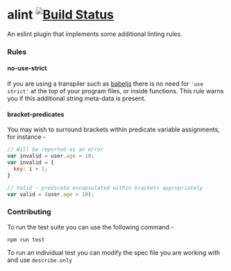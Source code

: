 # alint [![Build Status](https://travis-ci.org/AlanFoster/eslint-plugin-alint.svg?branch=master)](https://travis-ci.org/AlanFoster/eslint-plugin-alint)

An eslint plugin that implements some additional linting rules.

### Rules

#### no-use-strict

If you are using a transpiler such as [babeljs](https://babeljs.io/) there is no need for `'use strict'` at the top of your program files, or inside functions.
This rule warns you if this additional string meta-data is present.

#### bracket-predicates

You may wish to surround brackets within predicate variable assignments, for instance -

```javascript
// Will be reported as an error
var invalid = user.age > 10;
var invalid = {
  key: i + 1;
}
```

```javascript
// Valid - predicate encapsulated within brackets appropriately
var valid = (user.age > 10);
```

### Contributing

To run the test suite you can use the following command -

```
npm run test
```

To run an individual test you can modify the spec file you are working with and use `describe.only`
